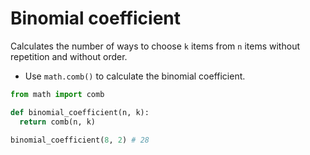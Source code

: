 # Binomial coefficient

Calculates the number of ways to choose `k` items from `n` items without repetition and without order.

* Use `math.comb()` to calculate the binomial coefficient.

```py
from math import comb

def binomial_coefficient(n, k):
  return comb(n, k)
```

```py
binomial_coefficient(8, 2) # 28
```
